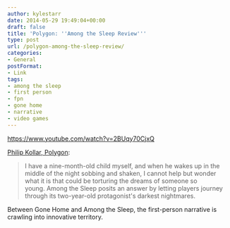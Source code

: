 ```yaml
---
author: kylestarr
date: 2014-05-29 19:49:04+00:00
draft: false
title: 'Polygon: ''Among the Sleep Review'''
type: post
url: /polygon-among-the-sleep-review/
categories:
- General
postFormat:
- Link
tags:
- among the sleep
- first person
- fpn
- gone home
- narrative
- video games
---
```


https://www.youtube.com/watch?v=2BUqy70CjxQ

[Philip Kollar, Polygon](http://www.polygon.com/2014/5/29/5745584/among-the-sleep-review):


<blockquote>I have a nine-month-old child myself, and when he wakes up in the middle of the night sobbing and shaken, I cannot help but wonder what it is that could be torturing the dreams of someone so young. Among the Sleep posits an answer by letting players journey through its two-year-old protagonist's darkest nightmares.</blockquote>


Between Gone Home and Among the Sleep, the first-person narrative is crawling into innovative territory.

